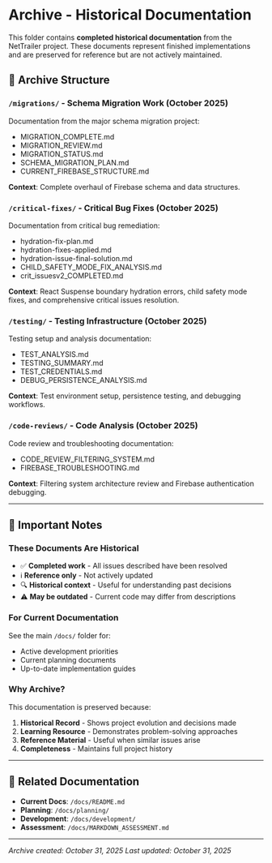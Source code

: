 # Archive - Historical Documentation

This folder contains **completed historical documentation** from the NetTrailer project. These documents represent finished implementations and are preserved for reference but are not actively maintained.

## 📁 Archive Structure

### `/migrations/` - Schema Migration Work (October 2025)

Documentation from the major schema migration project:

- MIGRATION_COMPLETE.md
- MIGRATION_REVIEW.md
- MIGRATION_STATUS.md
- SCHEMA_MIGRATION_PLAN.md
- CURRENT_FIREBASE_STRUCTURE.md

**Context**: Complete overhaul of Firebase schema and data structures.

### `/critical-fixes/` - Critical Bug Fixes (October 2025)

Documentation from critical bug remediation:

- hydration-fix-plan.md
- hydration-fixes-applied.md
- hydration-issue-final-solution.md
- CHILD_SAFETY_MODE_FIX_ANALYSIS.md
- crit_issuesv2_COMPLETED.md

**Context**: React Suspense boundary hydration errors, child safety mode fixes, and comprehensive critical issues resolution.

### `/testing/` - Testing Infrastructure (October 2025)

Testing setup and analysis documentation:

- TEST_ANALYSIS.md
- TESTING_SUMMARY.md
- TEST_CREDENTIALS.md
- DEBUG_PERSISTENCE_ANALYSIS.md

**Context**: Test environment setup, persistence testing, and debugging workflows.

### `/code-reviews/` - Code Analysis (October 2025)

Code review and troubleshooting documentation:

- CODE_REVIEW_FILTERING_SYSTEM.md
- FIREBASE_TROUBLESHOOTING.md

**Context**: Filtering system architecture review and Firebase authentication debugging.

---

## 📌 Important Notes

### These Documents Are Historical

- ✅ **Completed work** - All issues described have been resolved
- ℹ️ **Reference only** - Not actively updated
- 🔍 **Historical context** - Useful for understanding past decisions
- ⚠️ **May be outdated** - Current code may differ from descriptions

### For Current Documentation

See the main `/docs/` folder for:

- Active development priorities
- Current planning documents
- Up-to-date implementation guides

### Why Archive?

This documentation is preserved because:

1. **Historical Record** - Shows project evolution and decisions made
2. **Learning Resource** - Demonstrates problem-solving approaches
3. **Reference Material** - Useful when similar issues arise
4. **Completeness** - Maintains full project history

---

## 🔗 Related Documentation

- **Current Docs**: `/docs/README.md`
- **Planning**: `/docs/planning/`
- **Development**: `/docs/development/`
- **Assessment**: `/docs/MARKDOWN_ASSESSMENT.md`

---

_Archive created: October 31, 2025_
_Last updated: October 31, 2025_
